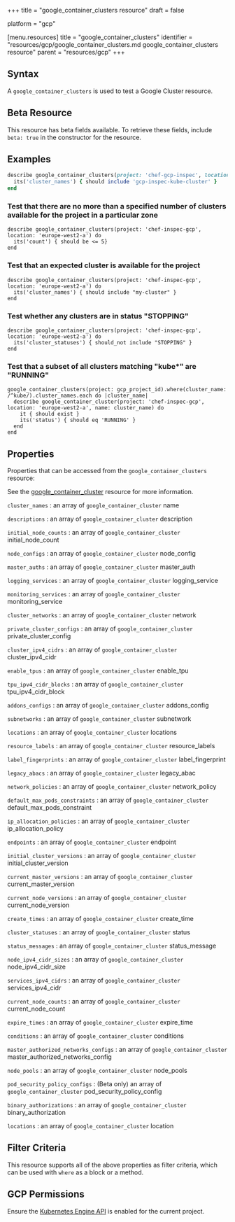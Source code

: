+++
title = "google_container_clusters resource"
draft = false

platform = "gcp"

[menu.resources]
    title = "google_container_clusters"
    identifier = "resources/gcp/google_container_clusters.md google_container_clusters resource"
    parent = "resources/gcp"
+++

## Syntax

A `google_container_clusters` is used to test a Google Cluster resource.

## Beta Resource

This resource has beta fields available. To retrieve these fields, include `beta: true` in the constructor for the resource.

## Examples

```ruby
describe google_container_clusters(project: 'chef-gcp-inspec', location: 'europe-west2-a') do
  its('cluster_names') { should include 'gcp-inspec-kube-cluster' }
end
```

### Test that there are no more than a specified number of clusters available for the project in a particular zone

    describe google_container_clusters(project: 'chef-inspec-gcp', location: 'europe-west2-a') do
      its('count') { should be <= 5}
    end

### Test that an expected cluster is available for the project

    describe google_container_clusters(project: 'chef-inspec-gcp', location: 'europe-west2-a') do
      its('cluster_names') { should include "my-cluster" }
    end

### Test whether any clusters are in status "STOPPING"

    describe google_container_clusters(project: 'chef-inspec-gcp', location: 'europe-west2-a') do
      its('cluster_statuses') { should_not include "STOPPING" }
    end

### Test that a subset of all clusters matching "kube\*" are "RUNNING"

    google_container_clusters(project: gcp_project_id).where(cluster_name: /^kube/).cluster_names.each do |cluster_name|
      describe google_container_cluster(project: 'chef-inspec-gcp', location: 'europe-west2-a', name: cluster_name) do
        it { should exist }
        its('status') { should eq 'RUNNING' }
      end
    end

## Properties

Properties that can be accessed from the `google_container_clusters` resource:

See the [google_container_cluster](/resources/google_container_cluster/#properties) resource for more information.

`cluster_names`
: an array of `google_container_cluster` name

`descriptions`
: an array of `google_container_cluster` description

`initial_node_counts`
: an array of `google_container_cluster` initial_node_count

`node_configs`
: an array of `google_container_cluster` node_config

`master_auths`
: an array of `google_container_cluster` master_auth

`logging_services`
: an array of `google_container_cluster` logging_service

`monitoring_services`
: an array of `google_container_cluster` monitoring_service

`cluster_networks`
: an array of `google_container_cluster` network

`private_cluster_configs`
: an array of `google_container_cluster` private_cluster_config

`cluster_ipv4_cidrs`
: an array of `google_container_cluster` cluster_ipv4_cidr

`enable_tpus`
: an array of `google_container_cluster` enable_tpu

`tpu_ipv4_cidr_blocks`
: an array of `google_container_cluster` tpu_ipv4_cidr_block

`addons_configs`
: an array of `google_container_cluster` addons_config

`subnetworks`
: an array of `google_container_cluster` subnetwork

`locations`
: an array of `google_container_cluster` locations

`resource_labels`
: an array of `google_container_cluster` resource_labels

`label_fingerprints`
: an array of `google_container_cluster` label_fingerprint

`legacy_abacs`
: an array of `google_container_cluster` legacy_abac

`network_policies`
: an array of `google_container_cluster` network_policy

`default_max_pods_constraints`
: an array of `google_container_cluster` default_max_pods_constraint

`ip_allocation_policies`
: an array of `google_container_cluster` ip_allocation_policy

`endpoints`
: an array of `google_container_cluster` endpoint

`initial_cluster_versions`
: an array of `google_container_cluster` initial_cluster_version

`current_master_versions`
: an array of `google_container_cluster` current_master_version

`current_node_versions`
: an array of `google_container_cluster` current_node_version

`create_times`
: an array of `google_container_cluster` create_time

`cluster_statuses`
: an array of `google_container_cluster` status

`status_messages`
: an array of `google_container_cluster` status_message

`node_ipv4_cidr_sizes`
: an array of `google_container_cluster` node_ipv4_cidr_size

`services_ipv4_cidrs`
: an array of `google_container_cluster` services_ipv4_cidr

`current_node_counts`
: an array of `google_container_cluster` current_node_count

`expire_times`
: an array of `google_container_cluster` expire_time

`conditions`
: an array of `google_container_cluster` conditions

`master_authorized_networks_configs`
: an array of `google_container_cluster` master_authorized_networks_config

`node_pools`
: an array of `google_container_cluster` node_pools

`pod_security_policy_configs`
: (Beta only) an array of `google_container_cluster` pod_security_policy_config

`binary_authorizations`
: an array of `google_container_cluster` binary_authorization

`locations`
: an array of `google_container_cluster` location

## Filter Criteria

This resource supports all of the above properties as filter criteria, which can be used
with `where` as a block or a method.

## GCP Permissions

Ensure the [Kubernetes Engine API](https://console.cloud.google.com/apis/library/container.googleapis.com/) is enabled for the current project.
